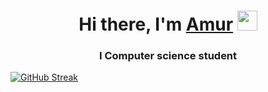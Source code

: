 <h1 align="center">Hi there, I'm <a href="https://daniilshat.ru/" target="_blank">Amur</a> 
<img src="https://github.com/blackcater/blackcater/raw/main/images/Hi.gif" height="32"/></h1>
<h3 align="center">I Computer science student</h3>

[![GitHub Streak](http://github-readme-streak-stats.herokuapp.com?user=Amur312&theme=dark&hide_border=true&border_radius=4.6&locale=ru)](https://git.io/streak-stats)

